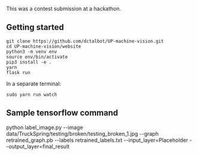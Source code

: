 This was a contest submission at a hackathon.

## Getting started

    git clone https://github.com/dctalbot/UP-machine-vision.git
    cd UP-machine-vision/website
    python3 -m venv env
    source env/bin/activate
    pip3 install -e .
    yarn
    flask run

In a separate terminal:

    sudo yarn run watch

## Sample tensorflow command

python label_image.py --image data/TruckSpring/testing/broken/testing_broken_1.jpg --graph retrained_graph.pb --labels retrained_labels.txt --input_layer=Placeholder --output_layer=final_result
